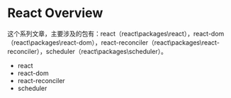 # React Overview

这个系列文章，主要涉及的包有：react（react\packages\react），react-dom（react\packages\react-dom），react-reconciler（react\packages\react-reconciler），scheduler（react\packages\scheduler）。

* react
* react-dom
* react-reconciler
* scheduler
